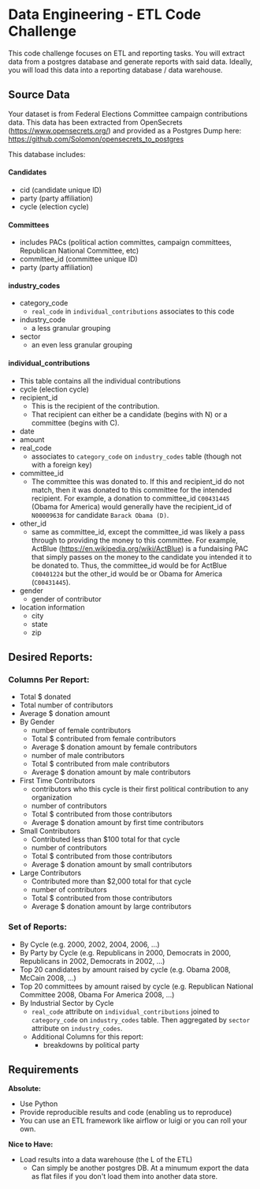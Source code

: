 # Data Engineering - ETL Code Challenge

This code challenge focuses on ETL and reporting tasks. You will extract data from a postgres database and generate reports with said data. Ideally, you will load this data into a reporting database / data warehouse.

## Source Data
Your dataset is from Federal Elections Committee campaign contributions data. This data has been extracted from OpenSecrets (https://www.opensecrets.org/) and provided as a Postgres Dump here: https://github.com/Solomon/opensecrets_to_postgres

This database includes:
#### Candidates
- cid (candidate unique ID)
- party (party affiliation)
- cycle (election cycle)

#### Committees
- includes PACs (political action committes, campaign committees, Republican National Committee, etc)
- committee_id (committee unique ID)
- party (party affiliation)

#### industry_codes
- category_code
  - `real_code` in `individual_contributions` associates to this code
- industry_code
  - a less granular grouping
- sector
  - an even less granular grouping

#### individual_contributions
- This table contains all the individual contributions
- cycle (election cycle)
- recipient_id
  - This is the recipient of the contribution.
  - That recipient can either be a candidate (begins with N) or a committee (begins with C).
- date
- amount
- real_code
  - associates to `category_code` on `industry_codes` table (though not with a foreign key)
- committee_id
  - The committee this was donated to. If this and recipient_id do not match, then it was donated to this committee for the intended recipient. For example, a donation to committee_id `C00431445` (Obama for America) would generally have the recipient_id of `N00009638` for candidate `Barack Obama (D)`.
- other_id
  - same as committee_id, except the committee_id was likely a pass through to providing the money to this committee. For example, ActBlue (https://en.wikipedia.org/wiki/ActBlue) is a fundaising PAC that simply passes on the money to the candidate you intended it to be donated to. Thus, the committee_id would be for ActBlue `C00401224` but the other_id would be or Obama for America (`C00431445`).
- gender
  - gender of contributor
- location information
  - city
  - state
  - zip

## Desired Reports:

### Columns Per Report:
- Total $ donated
- Total number of contributors
- Average $ donation amount
- By Gender
  - number of female contributors
  - Total $ contributed from female contributors
  - Average $ donation amount by female contributors
  - number of male contributors
  - Total $ contributed from male contributors
  - Average $ donation amount by male contributors
- First Time Contributors
  - contributors who this cycle is their first political contribution to any organization
  - number of contributors
  - Total $ contributed from those contributors
  - Average $ donation amount by first time contributors
- Small Contributors
  - Contributed less than $100 total for that cycle
  - number of contributors
  - Total $ contributed from those contributors
  - Average $ donation amount by small contributors
- Large Contributors
  - Contributed more than $2,000 total for that cycle
  - number of contributors
  - Total $ contributed from those contributors
  - Average $ donation amount by large contributors


### Set of Reports:
- By Cycle (e.g. 2000, 2002, 2004, 2006, ...)
- By Party by Cycle (e.g. Republicans in 2000, Democrats in 2000, Republicans in 2002, Democrats in 2002, ...)
- Top 20 candidates by amount raised by cycle (e.g. Obama 2008, McCain 2008, ...)
- Top 20 committees by amount raised by cycle (e.g. Republican National Committee 2008, Obama For America 2008, ...)
- By Industrial Sector by Cycle
  - `real_code` attribute on `individual_contributions` joined to `category_code` on `industry_codes` table. Then aggregated by `sector` attribute on `industry_codes`.
  - Additional Columns for this report:
    - breakdowns by political party


## Requirements

**Absolute:**
- Use Python
- Provide reproducible results and code (enabling us to reproduce)
- You can use an ETL framework like airflow or luigi or you can roll your own.

**Nice to Have:**
- Load results into a data warehouse (the L of the ETL)
  - Can simply be another postgres DB. At a minumum export the data as flat files if you don't load them into another data store.





